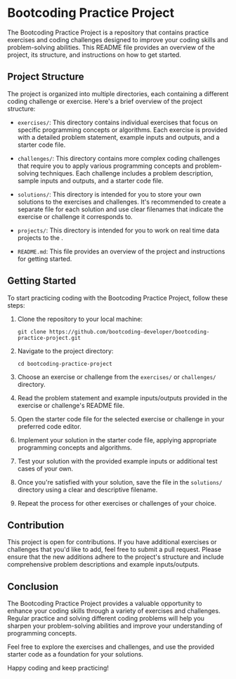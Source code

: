 # Bootcoding Practice Project

The Bootcoding Practice Project is a repository that contains practice exercises and coding challenges designed to improve your coding skills and problem-solving abilities. This README file provides an overview of the project, its structure, and instructions on how to get started.

## Project Structure

The project is organized into multiple directories, each containing a different coding challenge or exercise. Here's a brief overview of the project structure:

- `exercises/`: This directory contains individual exercises that focus on specific programming concepts or algorithms. Each exercise is provided with a detailed problem statement, example inputs and outputs, and a starter code file.

- `challenges/`: This directory contains more complex coding challenges that require you to apply various programming concepts and problem-solving techniques. Each challenge includes a problem description, sample inputs and outputs, and a starter code file.

- `solutions/`: This directory is intended for you to store your own solutions to the exercises and challenges. It's recommended to create a separate file for each solution and use clear filenames that indicate the exercise or challenge it corresponds to.

- `projects/`: This directory is intended for you to work on real time data projects to the .

- `README.md`: This file provides an overview of the project and instructions for getting started.

## Getting Started

To start practicing coding with the Bootcoding Practice Project, follow these steps:

1. Clone the repository to your local machine:
   ```
   git clone https://github.com/bootcoding-developer/bootcoding-practice-project.git
   ```

2. Navigate to the project directory:
   ```
   cd bootcoding-practice-project
   ```

3. Choose an exercise or challenge from the `exercises/` or `challenges/` directory.

4. Read the problem statement and example inputs/outputs provided in the exercise or challenge's README file.

5. Open the starter code file for the selected exercise or challenge in your preferred code editor.

6. Implement your solution in the starter code file, applying appropriate programming concepts and algorithms.

7. Test your solution with the provided example inputs or additional test cases of your own.

8. Once you're satisfied with your solution, save the file in the `solutions/` directory using a clear and descriptive filename.

9. Repeat the process for other exercises or challenges of your choice.

## Contribution

This project is open for contributions. If you have additional exercises or challenges that you'd like to add, feel free to submit a pull request. Please ensure that the new additions adhere to the project's structure and include comprehensive problem descriptions and example inputs/outputs.

## Conclusion

The Bootcoding Practice Project provides a valuable opportunity to enhance your coding skills through a variety of exercises and challenges. Regular practice and solving different coding problems will help you sharpen your problem-solving abilities and improve your understanding of programming concepts.

Feel free to explore the exercises and challenges, and use the provided starter code as a foundation for your solutions. 

Happy coding and keep practicing!
